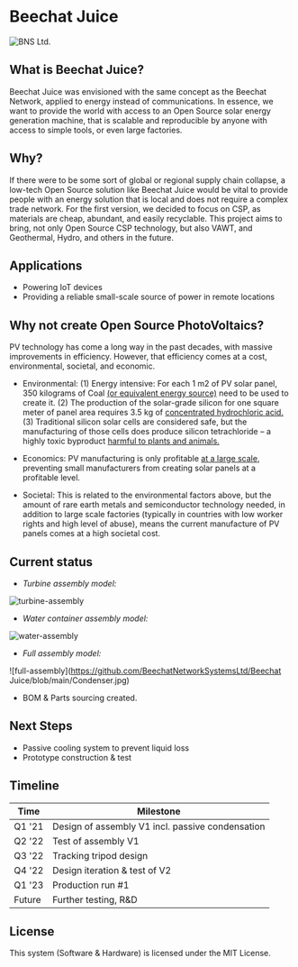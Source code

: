 # Beechat Juice

![BNS Ltd.](http://176.58.110.19/wp-content/uploads/2021/02/powered-by-1.png)


## What is Beechat Juice?

Beechat Juice was envisioned with the same concept as the Beechat Network, applied to energy instead of communications. In essence, we want to provide the world with access to an Open Source solar energy generation machine, that is scalable and reproducible by anyone with access to simple tools, or even large factories. 

## Why?
If there were to be some sort of global or regional supply chain collapse, a low-tech Open Source solution like Beechat Juice would be vital to provide people with an energy solution that is local and does not require a complex trade network.
For the first version, we decided to focus on CSP, as materials are cheap, abundant, and easily recyclable. This project aims to bring, not only Open Source CSP technology, but also VAWT, and Geothermal, Hydro, and others in the future.

## Applications
- Powering IoT devices
- Providing a reliable small-scale source of power in remote locations

## Why not create Open Source PhotoVoltaics?
PV technology has come a long way in the past decades, with massive improvements in efficiency. However, that efficiency comes at a cost, environmental, societal, and economic. 

* Environmental:
 (1) Energy intensive: For each 1 m2 of PV solar panel, 350 kilograms of Coal [(or equivalent energy source)](https://archive.is/qwr3C) need to be used to create it. 
(2) The production of the solar-grade silicon for one square meter of panel area requires 3.5 kg of [concentrated hydrochloric acid.](https://archive.is/DGjY6)
(3) Traditional silicon solar cells are considered safe, but the manufacturing of those cells does produce silicon tetrachloride – a highly toxic byproduct [harmful to plants and animals.](https://archive.is/7rOMM)

* Economics:
PV manufacturing is only profitable [at a large scale](https://archive.is/6F7nl), preventing small manufacturers from creating solar panels at a profitable level.

* Societal:
This is related to the environmental factors above, but the amount of rare earth metals and semiconductor technology needed, in addition to large scale factories (typically in countries with low worker rights and high level of abuse), means the current manufacture of PV panels comes at a high societal cost.

## Current status

  - *Turbine assembly model:*
  
  ![turbine-assembly](http://176.58.110.19/wp-content/uploads/2021/02/turbine-assembly.png)
- *Water container assembly model:*

![water-assembly](http://176.58.110.19/wp-content/uploads/2021/02/water-container-e1612189903243.png)
- *Full assembly model:*

![full-assembly](https://github.com/BeechatNetworkSystemsLtd/Beechat Juice/blob/main/Condenser.jpg)

- BOM & Parts sourcing created.
 
## Next Steps
- Passive cooling system to prevent liquid loss
- Prototype construction & test

## Timeline

| Time | Milestone |
| ------ | ------ |
| Q1 '21 | Design of assembly V1 incl. passive condensation |
| Q2 '22 | Test of assembly V1 |
| Q3 '22 | Tracking tripod design |
| Q4 '22 | Design iteration & test of V2 |
| Q1 '23 | Production run #1 |
| Future | Further testing, R&D |

## License
This system (Software & Hardware) is licensed under the MIT License.
